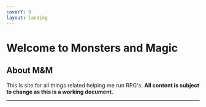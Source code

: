 ```yaml
---
coverY: 0
layout: landing
---
```


# Welcome to Monsters and Magic

## About M\&M

This is site for all things related helping me run RPG's. **All content is subject to change as this is a working document.**

****

